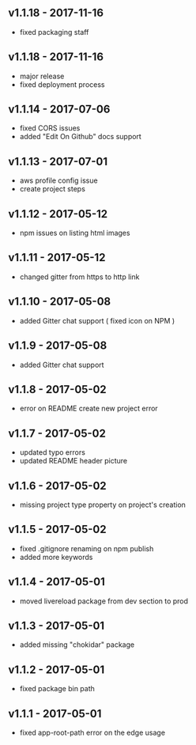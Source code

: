 ## v1.1.18 - 2017-11-16
- fixed packaging staff

## v1.1.18 - 2017-11-16
- major release
- fixed deployment process

## v1.1.14 - 2017-07-06
- fixed CORS issues
- added "Edit On Github" docs support

## v1.1.13 - 2017-07-01
- aws profile config issue
- create project steps

## v1.1.12 - 2017-05-12
- npm issues on listing html images 

## v1.1.11 - 2017-05-12
- changed gitter from https to http link

## v1.1.10 - 2017-05-08
- added Gitter chat support ( fixed icon on NPM )

## v1.1.9 - 2017-05-08
- added Gitter chat support

## v1.1.8 - 2017-05-02
- error on README create new project error

## v1.1.7 - 2017-05-02
- updated typo errors
- updated README header picture

## v1.1.6 - 2017-05-02
- missing project type property on project's creation

## v1.1.5 - 2017-05-02
- fixed .gitignore renaming on npm publish
- added more keywords

## v1.1.4 - 2017-05-01
- moved livereload package from dev section to prod

## v1.1.3 - 2017-05-01
- added missing "chokidar" package

## v1.1.2 - 2017-05-01
- fixed package bin path

## v1.1.1 - 2017-05-01
- fixed app-root-path error on the edge usage
